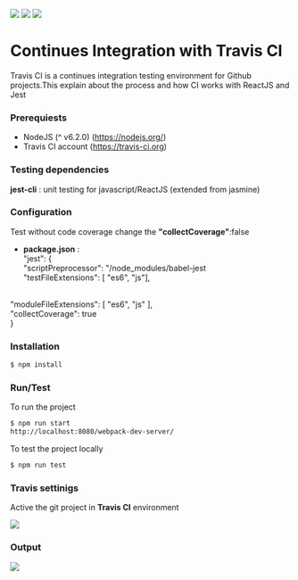 ![](https://s32.postimg.org/xsx2dwh39/react.png?raw=true)
![](https://s31.postimg.org/6pa2thz2j/jest.png?raw=true)
![](https://s32.postimg.org/rwpuruyol/travis_ci.png?raw=true)

# Continues Integration with Travis CI
Travis CI is a continues integration testing environment for Github projects.This explain about the process and how CI works with ReactJS and Jest

### Prerequiests
  - NodeJS (^ v6.2.0) (https://nodejs.org/)
  - Travis CI account (https://travis-ci.org)

### Testing dependencies
  **jest-cli** : unit testing for javascript/ReactJS (extended from jasmine)

### Configuration

Test without code coverage change the **"collectCoverage"**:false
* **package.json** :<br/>
   "jest": {<br/>
    "scriptPreprocessor": "<rootDir>/node_modules/babel-jest<br/>
    "testFileExtensions": [
      "es6",
      "js"],
<br/>
    "moduleFileExtensions": [
      "es6",
      "js"
    ],<br/>
    "collectCoverage": true<br/>
  }

### Installation
```sh
$ npm install
```
### Run/Test

To run the project 
```sh
$ npm run start
http://localhost:8080/webpack-dev-server/
```

To test the project locally 
```sh
$ npm run test
```

### Travis settinigs

Active the git project in **Travis CI** environment

![](https://s32.postimg.org/qc8j6oied/image.png?raw=true)

### Output
![](https://s31.postimg.org/uf6v47j17/ci_1.png?raw=true)
